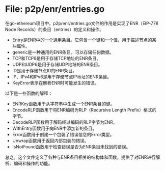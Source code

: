 # File: p2p/enr/entries.go

在go-ethereum项目中，p2p/enr/entries.go文件的作用是实现了ENR（EIP-778 Node Records）的条目（entries）的定义和操作。

- Entry是ENR中的一个通用条目。它包含一个键和一个值，用于描述节点的某些属性。
- generic是一种通用的ENR条目，可以存储任何数据。
- TCP和TCP6是用于存储TCP地址的ENR条目。
- UDP和UDP6是用于存储UDP地址的ENR条目。
- ID是用于存储节点ID的ENR条目。
- IP、IPv4和IPv6是用于存储节点IP地址的ENR条目。
- KeyError表示在解析ENR时可能发生的错误。

以下是一些函数的解释：

- ENRKey函数用于从字符串中生成一个ENR条目的键。
- EncodeRLP函数用于将ENR编码为RLP（Recursive Length Prefix）格式的字节。
- DecodeRLP函数用于解码经过编码的RLP字节为ENR。
- WithEntry函数用于向ENR中添加新的条目。
- Error函数用于创建一个包装了错误信息的Error类型。
- Unwrap函数用于返回内部包装的错误。
- IsNotFound函数用于检查错误是否为ENR条目未找到的错误。

总之，这个文件定义了各种与ENR条目相关的结构体和函数，提供了对ENR进行解析、编码和操作的功能。

